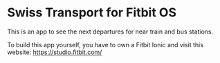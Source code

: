 # Swiss Transport for Fitbit OS
This is an app to see the next departures for near train and bus stations.

To build this app yourself, you have to own a Fitbit Ionic and visit this website: https://studio.fitbit.com/